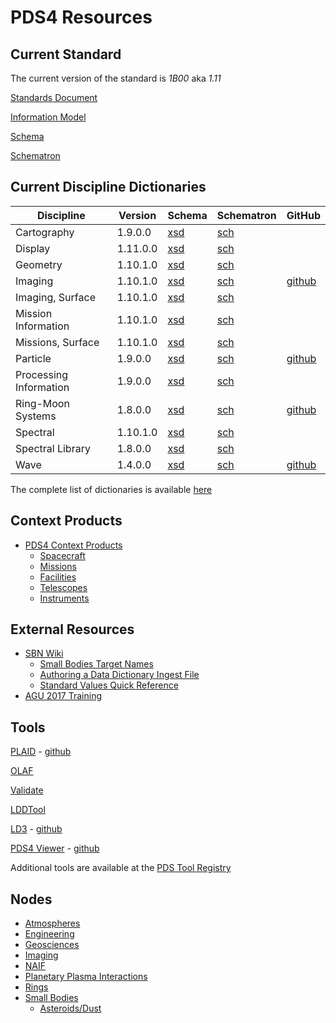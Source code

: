 # PDS4 Resources

## Current Standard

The current version of the standard is _1B00_ aka _1.11_

[Standards Document](https://pds.nasa.gov/datastandards/documents/sr/current)

[Information Model](https://pds.nasa.gov/datastandards/documents/im/current)

[Schema](https://pds.nasa.gov/datastandards/schema/released/pds/v1/PDS4_PDS_1B00.xsd)

[Schematron](https://pds.nasa.gov/datastandards/schema/released/pds/v1/PDS4_PDS_1B00.sch)

## Current Discipline Dictionaries

|Discipline|Version|Schema|Schematron|GitHub
|-|-|-|-|-|
Cartography|1.9.0.0|[xsd](https://pds.nasa.gov/datastandards/schema/released/cart/v1/PDS4_CART_1900.xsd)|[sch](https://pds.nasa.gov/datastandards/schema/released/cart/v1/PDS4_CART_1900.sch)|
|Display|1.11.0.0|[xsd](https://pds.nasa.gov/datastandards/schema/released/disp/v1/PDS4_DISP_1B00.xsd)|[sch](https://pds.nasa.gov/datastandards/schema/released/disp/v1/PDS4_DISP_1B00.sch)|
Geometry|1.10.1.0|[xsd](https://pds.nasa.gov/datastandards/schema/released/geom/v1/PDS4_GEOM_1A10.xsd)|[sch](https://pds.nasa.gov/datastandards/schema/released/geom/v1/PDS4_GEOM_1A10.sch)|
|Imaging|1.10.1.0|[xsd](https://pds.nasa.gov/datastandards/schema/released/img/v1/PDS4_IMG_1A10.xsd)|[sch](https://pds.nasa.gov/datastandards/schema/released/img/v1/PDS4_IMG_1A10.sch)|[github](https://github.com/nasa-pds-data-dictionaries/ldd-imaging)|
Imaging, Surface|1.10.1.0|[xsd](https://pds.nasa.gov/datastandards/schema/released/img_surface/v1/PDS4_IMG_SURFACE_1A10.xsd)|[sch](https://pds.nasa.gov/datastandards/schema/released/img_surface/v1/PDS4_IMG_SURFACE_1A10.sch)|
Mission Information|1.10.1.0|[xsd](https://pds.nasa.gov/datastandards/schema/released/mission/msn/v1/PDS4_MSN_1A10.xsd)|[sch](https://pds.nasa.gov/datastandards/schema/released/mission/msn/v1/PDS4_MSN_1A10.sch)|
|Missions, Surface|1.10.1.0|[xsd](https://pds.nasa.gov/datastandards/schema/released/mission/msn_surface/v1/PDS4_MSN_SURFACE_1A10.xsd)|[sch](https://pds.nasa.gov/datastandards/schema/released/mission/msn_surface/v1/PDS4_MSN_SURFACE_1A10.sch)|
Particle|1.9.0.0|[xsd](https://pds.nasa.gov/datastandards/schema/released/particle/v1/PDS4_PARTICLE_1900_1100.xsd)|[sch](https://pds.nasa.gov/datastandards/schema/released/particle/v1/PDS4_PARTICLE_1900_1100.sch)|[github](https://github.com/nasa-pds-data-dictionaries/ldd-particle)|
|Processing Information|1.9.0.0|[xsd](https://pds.nasa.gov/datastandards/schema/released/proc/v1/PDS4_PROC_1900.xsd)|[sch](https://pds.nasa.gov/datastandards/schema/released/proc/v1/PDS4_PROC_1900.sch)|
|Ring-Moon Systems|1.8.0.0|[xsd](https://pds.nasa.gov/datastandards/schema/released/rings/v1/PDS4_RINGS_1800_1500.xsd)|[sch](https://pds.nasa.gov/datastandards/schema/released/rings/v1/PDS4_RINGS_1800_1500.sch)|[github](https://github.com/nasa-pds-data-dictionaries/ldd-rings)|
|Spectral|1.10.1.0|[xsd](https://pds.nasa.gov/datastandards/schema/released/sp/v1/PDS4_SP_1A10.xsd)|[sch](https://pds.nasa.gov/datastandards/schema/released/sp/v1/PDS4_SP_1A10.sch)|
|Spectral Library|1.8.0.0|[xsd](https://pds.nasa.gov/datastandards/schema/released/speclib/v1/PDS4_SPECLIB_1000.xsd)|[sch](https://pds.nasa.gov/datastandards/schema/released/speclib/v1/PDS4_SPECLIB_1000.sch)|
|Wave|1.4.0.0|[xsd](https://pds.nasa.gov/datastandards/schema/released/wave/v1/PDS4_WAVE_1000.xsd)|[sch](https://pds.nasa.gov/datastandards/schema/released/wave/v1/PDS4_WAVE_1000.sch)|[github](https://github.com/nasa-pds-data-dictionaries/ldd-wave)|

The complete list of dictionaries is available [here](https://pds.nasa.gov/datastandards/schema/released/)

## Context Products
* [PDS4 Context Products](https://starbase.jpl.nasa.gov/pds4/context-pds4/)
  * [Spacecraft](https://starbase.jpl.nasa.gov/pds4/context-pds4/instrument_host/)
  * [Missions](https://starbase.jpl.nasa.gov/pds4/context-pds4/investigation/)
  * [Facilities](https://starbase.jpl.nasa.gov/pds4/context-pds4/facility/)
  * [Telescopes](https://starbase.jpl.nasa.gov/pds4/context-pds4/telescope/)
  * [Instruments](https://starbase.jpl.nasa.gov/pds4/context-pds4/instrument/)

## External Resources

* [SBN Wiki](http://sbndev.astro.umd.edu/wiki/SBN_PDS4_Wiki)
  * [Small Bodies Target Names](http://sbndev.astro.umd.edu/wiki/Target_Names)
  * [Authoring a Data Dictionary Ingest File](http://sbndev.astro.umd.edu/wiki/Creating_the_Ingest_LDD_Dictionary_Input_File)
  * [Standard Values Quick Reference](http://sbndev.astro.umd.edu/wiki/Standard_Values_Quick_Reference#In_.3CPrimary_Result_Summary.3E.2F.3CScience_Facets.3E_3)
* [AGU 2017 Training](https://pds.jpl.nasa.gov/datastandards/training/2017-agu/)

## Tools

[PLAID](https://plaid.jpl.nasa.gov/) - [github](https://github.com/nasa-pds/PLAID)

[OLAF](https://olaf.psi.edu)

[Validate](https://pds.jpl.nasa.gov/tools/about/validate/)

[LDDTool](https://pds.jpl.nasa.gov/tools/about/ldd/)

[LD3](https://ld3.psi.edu) - [github](https://github.com/sbn-psi/ldd-transform)

[PDS4 Viewer](http://sbndev.astro.umd.edu/wiki/PDS4_Viewer) - [github](https://github.com/Small-Bodies-Node/pds4_tools)

Additional tools are available at the [PDS Tool Registry](https://pds.nasa.gov/tools/tool-registry/)

## Nodes

* [Atmospheres](https://pds-atmospheres.nmsu.edu/)
* [Engineering](https://pds-engineering.jpl.nasa.gov/)
* [Geosciences](http://pds-geosciences.wustl.edu/)
* [Imaging](https://pds-imaging.jpl.nasa.gov/)
* [NAIF](https://naif.jpl.nasa.gov/naif/)
* [Planetary Plasma Interactions](https://pds-ppi.igpp.ucla.edu/)
* [Rings](https://pds-rings.seti.org/)
* [Small Bodies](https://pds-smallbodies.astro.umd.edu/)
  * [Asteroids/Dust](https://sbn.psi.edu)